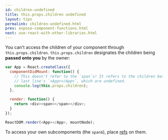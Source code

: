 ```yaml
---
id: children-undefined
title: this.props.children undefined
layout: tips
permalink: children-undefined.html
prev: expose-component-functions.html
next: use-react-with-other-libraries.html
---
```


You can't access the children of your component through `this.props.children`. `this.props.children` designates the children being **passed onto you** by the owner:

```js
var App = React.createClass({
  componentDidMount: function() {
    // This doesn't refer to the `span`s! It refers to the children between
    // last line's `<App></App>`, which are undefined.
    console.log(this.props.children);
  },

  render: function() {
    return <div><span></span></div>;
  }
});

ReactDOM.render(<App></App>, mountNode);
```

To access your own subcomponents (the `span`s), place [refs](/react/docs/more-about-refs.html) on them.
